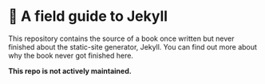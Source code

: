 # :book: A field guide to Jekyll

This repository contains the source of a book once written but never finished about the static-site generator, Jekyll. You can find out more about why the book never got finished here.

**This repo is not actively maintained.**

